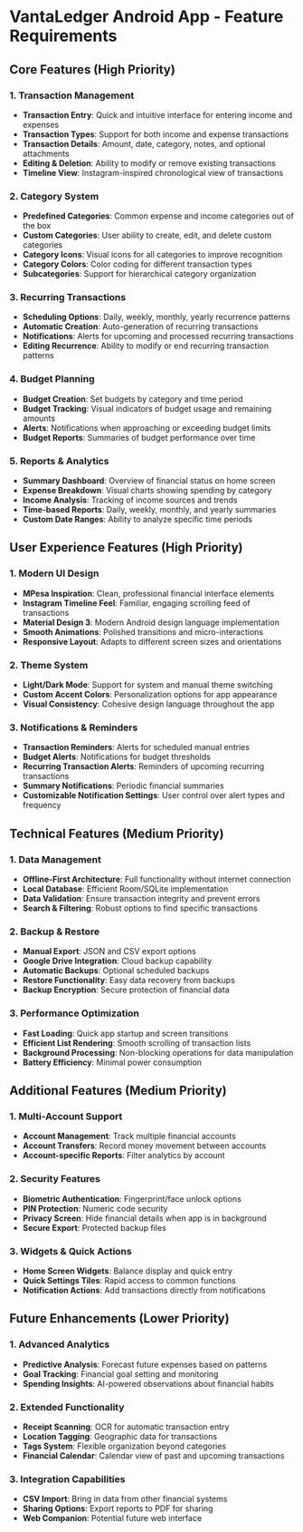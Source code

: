 # VantaLedger Android App - Feature Requirements

## Core Features (High Priority)

### 1. Transaction Management
- **Transaction Entry**: Quick and intuitive interface for entering income and expenses
- **Transaction Types**: Support for both income and expense transactions
- **Transaction Details**: Amount, date, category, notes, and optional attachments
- **Editing & Deletion**: Ability to modify or remove existing transactions
- **Timeline View**: Instagram-inspired chronological view of transactions

### 2. Category System
- **Predefined Categories**: Common expense and income categories out of the box
- **Custom Categories**: User ability to create, edit, and delete custom categories
- **Category Icons**: Visual icons for all categories to improve recognition
- **Category Colors**: Color coding for different transaction types
- **Subcategories**: Support for hierarchical category organization

### 3. Recurring Transactions
- **Scheduling Options**: Daily, weekly, monthly, yearly recurrence patterns
- **Automatic Creation**: Auto-generation of recurring transactions
- **Notifications**: Alerts for upcoming and processed recurring transactions
- **Editing Recurrence**: Ability to modify or end recurring transaction patterns

### 4. Budget Planning
- **Budget Creation**: Set budgets by category and time period
- **Budget Tracking**: Visual indicators of budget usage and remaining amounts
- **Alerts**: Notifications when approaching or exceeding budget limits
- **Budget Reports**: Summaries of budget performance over time

### 5. Reports & Analytics
- **Summary Dashboard**: Overview of financial status on home screen
- **Expense Breakdown**: Visual charts showing spending by category
- **Income Analysis**: Tracking of income sources and trends
- **Time-based Reports**: Daily, weekly, monthly, and yearly summaries
- **Custom Date Ranges**: Ability to analyze specific time periods

## User Experience Features (High Priority)

### 1. Modern UI Design
- **MPesa Inspiration**: Clean, professional financial interface elements
- **Instagram Timeline Feel**: Familiar, engaging scrolling feed of transactions
- **Material Design 3**: Modern Android design language implementation
- **Smooth Animations**: Polished transitions and micro-interactions
- **Responsive Layout**: Adapts to different screen sizes and orientations

### 2. Theme System
- **Light/Dark Mode**: Support for system and manual theme switching
- **Custom Accent Colors**: Personalization options for app appearance
- **Visual Consistency**: Cohesive design language throughout the app

### 3. Notifications & Reminders
- **Transaction Reminders**: Alerts for scheduled manual entries
- **Budget Alerts**: Notifications for budget thresholds
- **Recurring Transaction Alerts**: Reminders of upcoming recurring transactions
- **Summary Notifications**: Periodic financial summaries
- **Customizable Notification Settings**: User control over alert types and frequency

## Technical Features (Medium Priority)

### 1. Data Management
- **Offline-First Architecture**: Full functionality without internet connection
- **Local Database**: Efficient Room/SQLite implementation
- **Data Validation**: Ensure transaction integrity and prevent errors
- **Search & Filtering**: Robust options to find specific transactions

### 2. Backup & Restore
- **Manual Export**: JSON and CSV export options
- **Google Drive Integration**: Cloud backup capability
- **Automatic Backups**: Optional scheduled backups
- **Restore Functionality**: Easy data recovery from backups
- **Backup Encryption**: Secure protection of financial data

### 3. Performance Optimization
- **Fast Loading**: Quick app startup and screen transitions
- **Efficient List Rendering**: Smooth scrolling of transaction lists
- **Background Processing**: Non-blocking operations for data manipulation
- **Battery Efficiency**: Minimal power consumption

## Additional Features (Medium Priority)

### 1. Multi-Account Support
- **Account Management**: Track multiple financial accounts
- **Account Transfers**: Record money movement between accounts
- **Account-specific Reports**: Filter analytics by account

### 2. Security Features
- **Biometric Authentication**: Fingerprint/face unlock options
- **PIN Protection**: Numeric code security
- **Privacy Screen**: Hide financial details when app is in background
- **Secure Export**: Protected backup files

### 3. Widgets & Quick Actions
- **Home Screen Widgets**: Balance display and quick entry
- **Quick Settings Tiles**: Rapid access to common functions
- **Notification Actions**: Add transactions directly from notifications

## Future Enhancements (Lower Priority)

### 1. Advanced Analytics
- **Predictive Analysis**: Forecast future expenses based on patterns
- **Goal Tracking**: Financial goal setting and monitoring
- **Spending Insights**: AI-powered observations about financial habits

### 2. Extended Functionality
- **Receipt Scanning**: OCR for automatic transaction entry
- **Location Tagging**: Geographic data for transactions
- **Tags System**: Flexible organization beyond categories
- **Financial Calendar**: Calendar view of past and upcoming transactions

### 3. Integration Capabilities
- **CSV Import**: Bring in data from other financial systems
- **Sharing Options**: Export reports to PDF for sharing
- **Web Companion**: Potential future web interface
